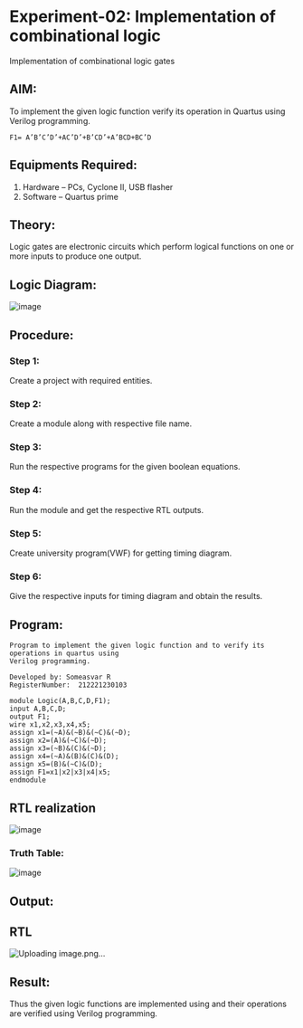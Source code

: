 # Experiment-02: Implementation of combinational logic
Implementation of combinational logic gates
 
## AIM:
To implement the given logic function verify its operation in Quartus using Verilog programming.
```
F1= A’B’C’D’+AC’D’+B’CD’+A’BCD+BC’D
```
 
 
 
## Equipments Required:
1. Hardware – PCs, Cyclone II, USB flasher
2. Software – Quartus prime


## Theory:
Logic gates are electronic circuits which perform logical functions on one or more inputs to produce one output.
 

## Logic Diagram:
![image](https://github.com/SOMEASVAR/Experiment--02-Implementation-of-combinational-logic-/assets/93434149/a665c88c-10e7-4fca-b491-faf26b4f94b4)



## Procedure:
### Step 1:
Create a project with required entities.

### Step 2: 
Create a module along with respective file name.

### Step 3: 
Run the respective programs for the given boolean equations.

### Step 4:
Run the module and get the respective RTL outputs.

### Step 5: 
Create university program(VWF) for getting timing diagram.

### Step 6: 
Give the respective inputs for timing diagram and obtain the results.

## Program:
```
Program to implement the given logic function and to verify its operations in quartus using
Verilog programming.

Developed by: Someasvar R
RegisterNumber:  212221230103
```
```
module Logic(A,B,C,D,F1);
input A,B,C,D;
output F1;
wire x1,x2,x3,x4,x5;
assign x1=(~A)&(~B)&(~C)&(~D);
assign x2=(A)&(~C)&(~D);
assign x3=(~B)&(C)&(~D);
assign x4=(~A)&(B)&(C)&(D);
assign x5=(B)&(~C)&(D);
assign F1=x1|x2|x3|x4|x5;
endmodule
```
## RTL realization
![image](https://github.com/SOMEASVAR/Experiment--02-Implementation-of-combinational-logic-/assets/93434149/d395b283-1d45-4a3c-8a9a-cf8cbda4b891)
### Truth Table:
![image](https://github.com/SOMEASVAR/Experiment--02-Implementation-of-combinational-logic-/assets/93434149/4bd7dea9-6f7f-43c5-bab2-ee06b5bbd37e)


## Output:
## RTL
![Uploading image.png…]()


## Result:
Thus the given logic functions are implemented using  and their operations are verified using Verilog programming.
